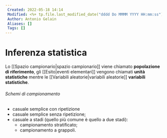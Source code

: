 ```yaml
---
 Created: 2022-05-18 14:14
 Modified: <%+ tp.file.last_modified_date("dddd Do MMMM YYYY HH:mm:ss") %>
 Author: Antonio Gelain
 Aliases: []
 Tags: []
---
```


# Inferenza statistica
Lo [[Spazio campionario|spazio campionario]] viene chiamato **popolazione di riferimento**, gli [[Esito|eventi elementari]] vengono chiamati **unità statistiche** mentre le [[Variabili aleatorie|variabili aleatorie]] **variabili statistiche**.

###### Schemi di campionamento
- casuale semplice con ripetizione
- casuale semplice senza ripetizione;
- casuale a stadi (quello più comune è quello a due stadi):
	- campionamento stratificato;
	- campionamento a grappoli.